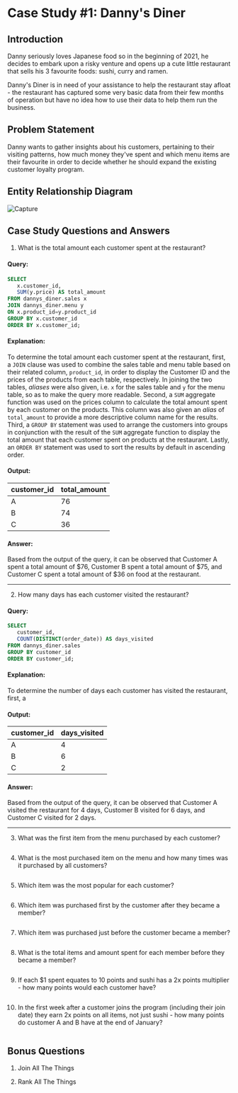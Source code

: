 # Case Study #1: Danny's Diner

## Introduction
Danny seriously loves Japanese food so in the beginning of 2021, he decides to embark upon a risky venture and opens up a cute little restaurant that sells his 3 favourite foods: sushi, curry and ramen.

Danny's Diner is in need of your assistance to help the restaurant stay afloat - the restaurant has captured some very basic data from their few months of operation but have no idea how to use their data to help them run the business.

## Problem Statement
Danny wants to gather insights about his customers, pertaining to their visiting patterns, how much money they've spent and which menu items are their favourite in order to decide whether he should expand the existing customer loyalty program. 

## Entity Relationship Diagram
![Capture](https://github.com/daphnevee/8-Week-SQL-Challenge/assets/127839925/9f6748eb-c8d7-41b5-9ecd-2dcd8ae827c7)

## Case Study Questions and Answers
1. What is the total amount each customer spent at the restaurant?
#### Query:
```sql
SELECT
   x.customer_id,
   SUM(y.price) AS total_amount
FROM dannys_diner.sales x
JOIN dannys_diner.menu y
ON x.product_id=y.product_id
GROUP BY x.customer_id
ORDER BY x.customer_id;
```
#### Explanation:
To determine the total amount each customer spent at the restaurant, first, a ```JOIN``` clause was used to combine the sales table and menu table based on their related column, ```product_id```, in order to display the Customer ID and the prices of the products from each table, respectively. In joining the two tables, *aliases* were also given, i.e. ```x``` for the sales table and ```y``` for the menu table, so as to make the query more readable. Second, a ```SUM``` aggregate function was used on the prices column to calculate the total amount spent by each customer on the products. This column was also given an *alias* of ```total_amount``` to provide a more descriptive column name for the results. Third, a ```GROUP BY``` statement was used to arrange the customers into groups in conjunction with the result of the ```SUM``` aggregate function to display the total amount that each customer spent on products at the restaurant. Lastly, an ```ORDER BY``` statement was used to sort the results by default in ascending order.

#### Output:
customer_id | total_amount
----------- | ------------
A | 76
B | 74
C | 36

#### Answer:
Based from the output of the query, it can be observed that Customer A spent a total amount of $76, Customer B spent a total amount of $75, and Customer C spent a total amount of $36 on food at the restaurant.
- - - -

2. How many days has each customer visited the restaurant?
#### Query:
```sql
SELECT 
   customer_id,
   COUNT(DISTINCT(order_date)) AS days_visited
FROM dannys_diner.sales
GROUP BY customer_id
ORDER BY customer_id;
```
#### Explanation:
To determine the number of days each customer has visited the restaurant, first, a 

#### Output:
customer_id | days_visited
----------- | ------------
A | 4
B | 6
C | 2

#### Answer:
Based from the output of the query, it can be observed that Customer A visited the restaurant for 4 days, Customer B visited for 6 days, and Customer C visited for 2 days.

- - - -
3. What was the first item from the menu purchased by each customer?
```sql

```
4. What is the most purchased item on the menu and how many times was it purchased by all customers?
```sql

```
5. Which item was the most popular for each customer?
```sql

```
6. Which item was purchased first by the customer after they became a member?
```sql

```
7. Which item was purchased just before the customer became a member?
```sql

```
8. What is the total items and amount spent for each member before they became a member?
```sql

```
9. If each $1 spent equates to 10 points and sushi has a 2x points multiplier - how many points would each customer have?
```sql

```
10. In the first week after a customer joins the program (including their join date) they earn 2x points on all items, not just sushi - how many points do customer A and B have at the end of January?
```sql

```

## Bonus Questions
1. Join All The Things
   
2. Rank All The Things
